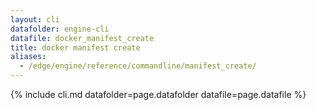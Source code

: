 ```yaml
---
layout: cli
datafolder: engine-cli
datafile: docker_manifest_create
title: docker manifest create
aliases:
  - /edge/engine/reference/commandline/manifest_create/
---
```

<!--
This page is automatically generated from Docker's source code. If you want to
suggest a change to the text that appears here, open a ticket or pull request
in the source repository on GitHub:

https://github.com/docker/cli
-->

{% include cli.md datafolder=page.datafolder datafile=page.datafile %}
